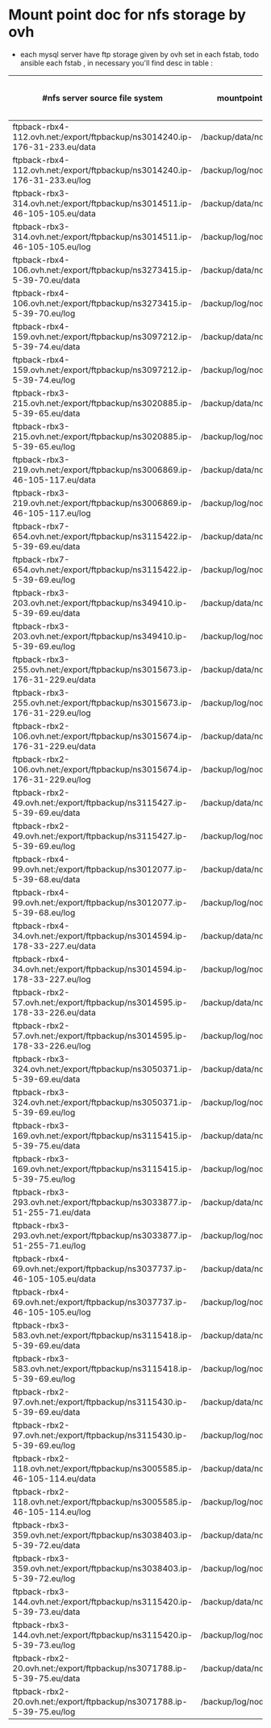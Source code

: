 # Mount point doc for nfs storage by ovh
 -  each mysql server have ftp storage given by ovh set in each fstab, todo ansible each fstab , in necessary you'll find desc in table :

| #nfs server source file system                                             | mountpoint         | type | options | dump | pass | # server location | server storage source location |
|----------------------------------------------------------------------------|--------------------|------|---------|------|------|-------------------|--------------------------------|
| ftpback-rbx4-112.ovh.net:/export/ftpbackup/ns3014240.ip-176-31-233.eu/data | /backup/data/node1 | nfs  | nolock  | 0    | 0    | # mysql03_mysql04 | mysql03-ns3014240              |
| ftpback-rbx4-112.ovh.net:/export/ftpbackup/ns3014240.ip-176-31-233.eu/log  | /backup/log/node1  | nfs  | nolock  | 0    | 0    | # mysql03_mysql04 | mysql03-ns3014240              |
| ftpback-rbx3-314.ovh.net:/export/ftpbackup/ns3014511.ip-46-105-105.eu/data | /backup/data/node2 | nfs  | nolock  | 0    | 0    | # mysql03_mysql04 | mysql04-ns3014511              |
| ftpback-rbx3-314.ovh.net:/export/ftpbackup/ns3014511.ip-46-105-105.eu/log  | /backup/log/node2  | nfs  | nolock  | 0    | 0    | # mysql03_mysql04 | mysql04-ns3014511              |
| ftpback-rbx4-106.ovh.net:/export/ftpbackup/ns3273415.ip-5-39-70.eu/data    | /backup/data/node3 | nfs  | nolock  | 0    | 0    | # mysql03_mysql04 | es-hot01-ns3273415             |
| ftpback-rbx4-106.ovh.net:/export/ftpbackup/ns3273415.ip-5-39-70.eu/log     | /backup/log/node3  | nfs  | nolock  | 0    | 0    | # mysql03_mysql04 | es-hot01-ns3273415             |
| ftpback-rbx4-159.ovh.net:/export/ftpbackup/ns3097212.ip-5-39-74.eu/data    | /backup/data/node4 | nfs  | nolock  | 0    | 0    | # mysql03_mysql04 | es-hot02-ns3097212             |
| ftpback-rbx4-159.ovh.net:/export/ftpbackup/ns3097212.ip-5-39-74.eu/log     | /backup/log/node4  | nfs  | nolock  | 0    | 0    | # mysql03_mysql04 | es-hot02-ns3097212             |
| ftpback-rbx3-215.ovh.net:/export/ftpbackup/ns3020885.ip-5-39-65.eu/data    | /backup/data/node1 | nfs  | nolock  | 0    | 0    | # mysql05_mysql06 | mysql05                        |
| ftpback-rbx3-215.ovh.net:/export/ftpbackup/ns3020885.ip-5-39-65.eu/log     | /backup/log/node1  | nfs  | nolock  | 0    | 0    | # mysql05_mysql06 | mysql05                        |
| ftpback-rbx3-219.ovh.net:/export/ftpbackup/ns3006869.ip-46-105-117.eu/data | /backup/data/node2 | nfs  | nolock  | 0    | 0    | # mysql05_mysql06 | mysql06                        |
| ftpback-rbx3-219.ovh.net:/export/ftpbackup/ns3006869.ip-46-105-117.eu/log  | /backup/log/node2  | nfs  | nolock  | 0    | 0    | # mysql05_mysql06 | mysql06                        |
| ftpback-rbx7-654.ovh.net:/export/ftpbackup/ns3115422.ip-5-39-69.eu/data    | /backup/data/node3 | nfs  | nolock  | 0    | 0    | # mysql05_mysql06 | es-hot05-ns3115422             |
| ftpback-rbx7-654.ovh.net:/export/ftpbackup/ns3115422.ip-5-39-69.eu/log     | /backup/log/node3  | nfs  | nolock  | 0    | 0    | # mysql05_mysql06 | es-hot05-ns3115422             |
| ftpback-rbx3-203.ovh.net:/export/ftpbackup/ns349410.ip-5-39-69.eu/data     | /backup/data/node4 | nfs  | nolock  | 0    | 0    | # mysql05_mysql06 | es-hot07-ns349410              |
| ftpback-rbx3-203.ovh.net:/export/ftpbackup/ns349410.ip-5-39-69.eu/log      | /backup/log/node4  | nfs  | nolock  | 0    | 0    | # mysql05_mysql06 | es-hot07-ns349410              |
| ftpback-rbx3-255.ovh.net:/export/ftpbackup/ns3015673.ip-176-31-229.eu/data | /backup/data/node1 | nfs  | nolock  | 0    | 0    | # mysql07_mysql08 | mysql07                        |
| ftpback-rbx3-255.ovh.net:/export/ftpbackup/ns3015673.ip-176-31-229.eu/log  | /backup/log/node1  | nfs  | nolock  | 0    | 0    | # mysql07_mysql08 | mysql07                        |
| ftpback-rbx2-106.ovh.net:/export/ftpbackup/ns3015674.ip-176-31-229.eu/data | /backup/data/node2 | nfs  | nolock  | 0    | 0    | # mysql07_mysql08 | mysql08                        |
| ftpback-rbx2-106.ovh.net:/export/ftpbackup/ns3015674.ip-176-31-229.eu/log  | /backup/log/node2  | nfs  | nolock  | 0    | 0    | # mysql07_mysql08 | mysql08                        |
| ftpback-rbx2-49.ovh.net:/export/ftpbackup/ns3115427.ip-5-39-69.eu/data     | /backup/data/node3 | nfs  | nolock  | 0    | 0    | # mysql07_mysql08 | es-hot08-ns3115427             |
| ftpback-rbx2-49.ovh.net:/export/ftpbackup/ns3115427.ip-5-39-69.eu/log      | /backup/log/node3  | nfs  | nolock  | 0    | 0    | # mysql07_mysql08 | es-hot08-ns3115427             |
| ftpback-rbx4-99.ovh.net:/export/ftpbackup/ns3012077.ip-5-39-68.eu/data     | /backup/data/node4 | nfs  | nolock  | 0    | 0    | # mysql07_mysql08 | es-hot09-ns3012077             |
| ftpback-rbx4-99.ovh.net:/export/ftpbackup/ns3012077.ip-5-39-68.eu/log      | /backup/log/node4  | nfs  | nolock  | 0    | 0    | # mysql07_mysql08 | es-hot09-ns3012077             |
| ftpback-rbx4-34.ovh.net:/export/ftpbackup/ns3014594.ip-178-33-227.eu/data  | /backup/data/node1 | nfs  | nolock  | 0    | 0    | # mysql15_mysql16 | mysql15                        |
| ftpback-rbx4-34.ovh.net:/export/ftpbackup/ns3014594.ip-178-33-227.eu/log   | /backup/log/node1  | nfs  | nolock  | 0    | 0    | # mysql15_mysql16 | mysql15                        |
| ftpback-rbx2-57.ovh.net:/export/ftpbackup/ns3014595.ip-178-33-226.eu/data  | /backup/data/node2 | nfs  | nolock  | 0    | 0    | # mysql15_mysql16 | mysql16                        |
| ftpback-rbx2-57.ovh.net:/export/ftpbackup/ns3014595.ip-178-33-226.eu/log   | /backup/log/node2  | nfs  | nolock  | 0    | 0    | # mysql15_mysql16 | mysql16                        |
| ftpback-rbx3-324.ovh.net:/export/ftpbackup/ns3050371.ip-5-39-69.eu/data    | /backup/data/node3 | nfs  | nolock  | 0    | 0    | # mysql15_mysql16 | es-hot10-ns3050371             |
| ftpback-rbx3-324.ovh.net:/export/ftpbackup/ns3050371.ip-5-39-69.eu/log     | /backup/log/node3  | nfs  | nolock  | 0    | 0    | # mysql15_mysql16 | es-hot10-ns3050371             |
| ftpback-rbx3-169.ovh.net:/export/ftpbackup/ns3115415.ip-5-39-75.eu/data    | /backup/data/node4 | nfs  | nolock  | 0    | 0    | # mysql15_mysql16 | es-hot11-ns3115415             |
| ftpback-rbx3-169.ovh.net:/export/ftpbackup/ns3115415.ip-5-39-75.eu/log     | /backup/log/node4  | nfs  | nolock  | 0    | 0    | # mysql15_mysql16 | es-hot11-ns3115415             |
| ftpback-rbx3-293.ovh.net:/export/ftpbackup/ns3033877.ip-51-255-71.eu/data  | /backup/data/node1 | nfs  | nolock  | 0    | 0    | # mysql21_mysql22 | mysql21                        |
| ftpback-rbx3-293.ovh.net:/export/ftpbackup/ns3033877.ip-51-255-71.eu/log   | /backup/log/node1  | nfs  | nolock  | 0    | 0    | # mysql21_mysql22 | mysql21                        |
| ftpback-rbx4-69.ovh.net:/export/ftpbackup/ns3037737.ip-46-105-105.eu/data  | /backup/data/node2 | nfs  | nolock  | 0    | 0    | # mysql21_mysql22 | mysql22                        |
| ftpback-rbx4-69.ovh.net:/export/ftpbackup/ns3037737.ip-46-105-105.eu/log   | /backup/log/node2  | nfs  | nolock  | 0    | 0    | # mysql21_mysql22 | mysql22                        |
| ftpback-rbx3-583.ovh.net:/export/ftpbackup/ns3115418.ip-5-39-69.eu/data    | /backup/data/node3 | nfs  | nolock  | 0    | 0    | # mysql21_mysql22 | es-hot12-ns3115418             |
| ftpback-rbx3-583.ovh.net:/export/ftpbackup/ns3115418.ip-5-39-69.eu/log     | /backup/log/node3  | nfs  | nolock  | 0    | 0    | # mysql21_mysql22 | es-hot12-ns3115418             |
| ftpback-rbx2-97.ovh.net:/export/ftpbackup/ns3115430.ip-5-39-69.eu/data     | /backup/data/node4 | nfs  | nolock  | 0    | 0    | # mysql21_mysql22 | es-hot13-ns3115430             |
| ftpback-rbx2-97.ovh.net:/export/ftpbackup/ns3115430.ip-5-39-69.eu/log      | /backup/log/node4  | nfs  | nolock  | 0    | 0    | # mysql21_mysql22 | es-hot13-ns3115430             |
| ftpback-rbx2-118.ovh.net:/export/ftpbackup/ns3005585.ip-46-105-114.eu/data | /backup/data/node1 | nfs  | nolock  | 0    | 0    | # mysql09_mysql10 | mysql09-ns3005585              |
| ftpback-rbx2-118.ovh.net:/export/ftpbackup/ns3005585.ip-46-105-114.eu/log  | /backup/log/node1  | nfs  | nolock  | 0    | 0    | # mysql09_mysql10 | mysql09-ns3005585              |
| ftpback-rbx3-359.ovh.net:/export/ftpbackup/ns3038403.ip-5-39-72.eu/data    | /backup/data/node2 | nfs  | nolock  | 0    | 0    | # mysql09_mysql10 | mysql10-ns3038403              |
| ftpback-rbx3-359.ovh.net:/export/ftpbackup/ns3038403.ip-5-39-72.eu/log     | /backup/log/node2  | nfs  | nolock  | 0    | 0    | # mysql09_mysql10 | mysql10-ns3038403              |
| ftpback-rbx3-144.ovh.net:/export/ftpbackup/ns3115420.ip-5-39-73.eu/data    | /backup/data/node3 | nfs  | nolock  | 0    | 0    | # mysql09_mysql10 | es-hot03-ns3071788             |
| ftpback-rbx3-144.ovh.net:/export/ftpbackup/ns3115420.ip-5-39-73.eu/log     | /backup/log/node3  | nfs  | nolock  | 0    | 0    | # mysql09_mysql10 | es-hot03-ns3071788             |
| ftpback-rbx2-20.ovh.net:/export/ftpbackup/ns3071788.ip-5-39-75.eu/data     | /backup/data/node4 | nfs  | nolock  | 0    | 0    | # mysql09_mysql10 | es-hot04-ns3115420             |
| ftpback-rbx2-20.ovh.net:/export/ftpbackup/ns3071788.ip-5-39-75.eu/log      | /backup/log/node4  | nfs  | nolock  | 0    | 0    | # mysql09_mysql10 | es-hot04-ns3115420             |

